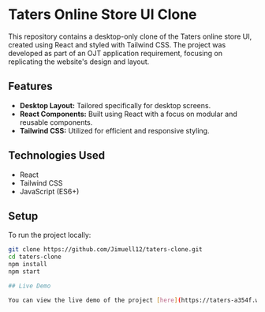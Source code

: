 # Taters Online Store UI Clone

This repository contains a desktop-only clone of the Taters online store UI, created using React and styled with Tailwind CSS. The project was developed as part of an OJT application requirement, focusing on replicating the website's design and layout.

## Features

- **Desktop Layout:** Tailored specifically for desktop screens.
- **React Components:** Built using React with a focus on modular and reusable components.
- **Tailwind CSS:** Utilized for efficient and responsive styling.

## Technologies Used

- React
- Tailwind CSS
- JavaScript (ES6+)

## Setup

To run the project locally:

```bash
git clone https://github.com/Jimuell12/taters-clone.git
cd taters-clone
npm install
npm start

## Live Demo

You can view the live demo of the project [here](https://taters-a354f.web.app).
